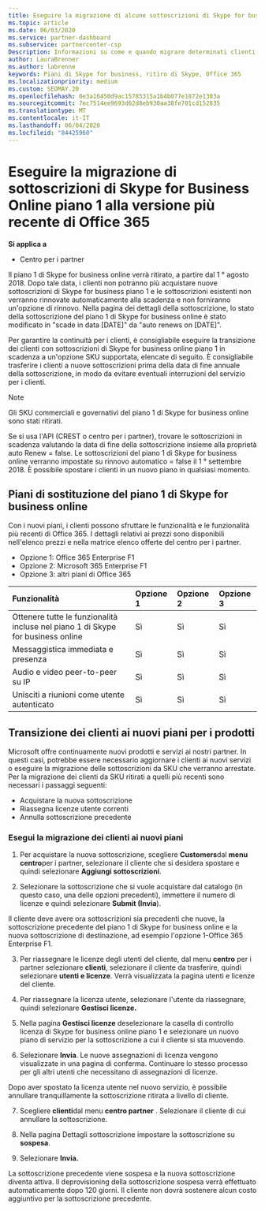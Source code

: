 ```yaml
---
title: Eseguire la migrazione di alcune sottoscrizioni di Skype for business
ms.topic: article
ms.date: 06/03/2020
ms.service: partner-dashboard
ms.subservice: partnercenter-csp
Description: Informazioni su come e quando migrare determinati clienti con sottoscrizioni del piano 1 di Skype for business online in scadenza alle nuove versioni di Office 365.
author: LauraBrenner
ms.author: labrenne
keywords: Piani di Skype for business, ritiro di Skype, Office 365
ms.localizationpriority: medium
ms.custom: SEOMAY.20
ms.openlocfilehash: 8e3a16450d9ac15785315a1b4b077e1872e1303a
ms.sourcegitcommit: 7ec7514ee9693d62d8eb930aa38fe701cd152835
ms.translationtype: MT
ms.contentlocale: it-IT
ms.lasthandoff: 06/04/2020
ms.locfileid: "84425960"
---
```

# <a name="migrate-skype-for-business-online-plan-1-subscriptions-to-newer-office-365-versions"></a>Eseguire la migrazione di sottoscrizioni di Skype for Business Online piano 1 alla versione più recente di Office 365

**Si applica a**

- Centro per i partner

Il piano 1 di Skype for business online verrà ritirato, a partire dal 1 ° agosto 2018. Dopo tale data, i clienti non potranno più acquistare nuove sottoscrizioni di Skype for business piano 1 e le sottoscrizioni esistenti non verranno rinnovate automaticamente alla scadenza e non forniranno un'opzione di rinnovo. Nella pagina dei dettagli della sottoscrizione, lo stato della sottoscrizione del piano 1 di Skype for business online è stato modificato in "scade in data [DATE]" da "auto renews on [DATE]".  

Per garantire la continuità per i clienti, è consigliabile eseguire la transizione dei clienti con sottoscrizioni di Skype for business online piano 1 in scadenza a un'opzione SKU supportata, elencate di seguito. È consigliabile trasferire i clienti a nuove sottoscrizioni prima della data di fine annuale della sottoscrizione, in modo da evitare eventuali interruzioni del servizio per i clienti. 

>[!NOTE]
>Gli SKU commerciali e governativi del piano 1 di Skype for business online sono stati ritirati.

Se si usa l'API (CREST o centro per i partner), trovare le sottoscrizioni in scadenza valutando la data di fine della sottoscrizione insieme alla proprietà auto Renew = false. Le sottoscrizioni del piano 1 di Skype for business online verranno impostate su rinnovo automatico = false il 1 ° settembre 2018. È possibile spostare i clienti in un nuovo piano in qualsiasi momento. 

## <a name="skype-for-business-online-plan-1-replacement-plans"></a>Piani di sostituzione del piano 1 di Skype for business online

Con i nuovi piani, i clienti possono sfruttare le funzionalità e le funzionalità più recenti di Office 365. I dettagli relativi ai prezzi sono disponibili nell'elenco prezzi e nella matrice elenco offerte del centro per i partner. 

- Opzione 1: Office 365 Enterprise F1
- Opzione 2: Microsoft 365 Enterprise F1
- Opzione 3: altri piani di Office 365

|**Funzionalità**    |**Opzione 1**   |**Opzione 2**   |**Opzione 3**   |
|:-----------------|:-----------------|:-------------|:------------|
|Ottenere tutte le funzionalità incluse nel piano 1 di Skype for business online|Sì   |Sì   |Sì   |
|Messaggistica immediata e presenza |Sì   |Sì   |Sì   |
|Audio e video peer-to-peer su IP|Sì   |Sì   |Sì   
|Unisciti a riunioni come utente autenticato| Sì   |Sì   |Sì   |

## <a name="transition-customers-to-new-product-plans"></a>Transizione dei clienti ai nuovi piani per i prodotti

Microsoft offre continuamente nuovi prodotti e servizi ai nostri partner. In questi casi, potrebbe essere necessario aggiornare i clienti ai nuovi servizi o eseguire la migrazione delle sottoscrizioni da SKU che verranno arrestate. Per la migrazione dei clienti da SKU ritirati a quelli più recenti sono necessari i passaggi seguenti:

- Acquistare la nuova sottoscrizione
- Riassegna licenze utente correnti
- Annulla sottoscrizione precedente

### <a name="migrate-your-customers-to-new-plans"></a>Esegui la migrazione dei clienti ai nuovi piani

1. Per acquistare la nuova sottoscrizione, scegliere **Customers**dal **menu centro**per i partner, selezionare il cliente che si desidera spostare e quindi selezionare **Aggiungi sottoscrizioni**.

2. Selezionare la sottoscrizione che si vuole acquistare dal catalogo (in questo caso, una delle opzioni precedenti), immettere il numero di licenze e quindi selezionare **Submit (Invia**). 

Il cliente deve avere ora sottoscrizioni sia precedenti che nuove, la sottoscrizione precedente del piano 1 di Skype for business online e la nuova sottoscrizione di destinazione, ad esempio l'opzione 1-Office 365 Enterprise F1.

3. Per riassegnare le licenze degli utenti del cliente, dal menu **centro** per i partner selezionare **clienti**, selezionare il cliente da trasferire, quindi selezionare **utenti e licenze**. Verrà visualizzata la pagina utenti e licenze del cliente.

4. Per riassegnare la licenza utente, selezionare l'utente da riassegnare, quindi selezionare **Gestisci licenze.**

5. Nella pagina **Gestisci licenze** deselezionare la casella di controllo licenza di Skype for business online piano 1 e selezionare un nuovo piano di servizio per la sottoscrizione a cui il cliente si sta muovendo.

6. Selezionare **Invia**. Le nuove assegnazioni di licenza vengono visualizzate in una pagina di conferma. Continuare lo stesso processo per gli altri utenti che necessitano di assegnazioni di licenze.

Dopo aver spostato la licenza utente nel nuovo servizio, è possibile annullare tranquillamente la sottoscrizione ritirata a livello di cliente.

7. Scegliere **clienti**dal menu **centro partner** . Selezionare il cliente di cui annullare la sottoscrizione.

8. Nella pagina Dettagli sottoscrizione impostare la sottoscrizione su **sospesa**.

9. Selezionare **Invia.**

La sottoscrizione precedente viene sospesa e la nuova sottoscrizione diventa attiva. Il deprovisioning della sottoscrizione sospesa verrà effettuato automaticamente dopo 120 giorni. Il cliente non dovrà sostenere alcun costo aggiuntivo per la sottoscrizione precedente.

